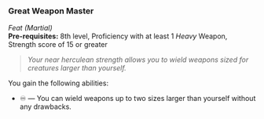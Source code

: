 ### Great Weapon Master
*Feat (Martial)*  
**Pre-requisites:** 8th level, Proficiency with at least 1 *Heavy* Weapon, Strength score of 15 or greater  

> *Your near herculean strength allows you to wield weapons sized for creatures larger than yourself.*

<!-- FIXME: re-word to be more specific. -->

You gain the following abilities:
* ♾️ — You can wield weapons up to two sizes larger than yourself without any drawbacks.

<!-- TODO: define drawbacks of wielding weapons that are too large. -->
